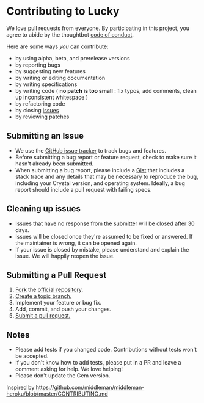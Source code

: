 # Contributing to Lucky

We love pull requests from everyone. By participating in this project, you
agree to abide by the thoughtbot [code of conduct].

[code of conduct]: https://thoughtbot.com/open-source-code-of-conduct

Here are some ways *you* can contribute:

* by using alpha, beta, and prerelease versions
* by reporting bugs
* by suggesting new features
* by writing or editing documentation
* by writing specifications
* by writing code ( **no patch is too small** : fix typos, add comments, clean up inconsistent whitespace )
* by refactoring code
* by closing [issues][]
* by reviewing patches

[issues]: https://github.com/luckyframework/lucky_router/issues

## Submitting an Issue

* We use the [GitHub issue tracker][issues] to track bugs and features.
* Before submitting a bug report or feature request, check to make sure it hasn't
already been submitted.
* When submitting a bug report, please include a [Gist][] that includes a stack
  trace and any details that may be necessary to reproduce the bug, including
  your Crystal version, and operating system. Ideally, a bug report
  should include a pull request with failing specs.

[gist]: https://gist.github.com/

## Cleaning up issues

* Issues that have no response from the submitter will be closed after 30 days.
* Issues will be closed once they're assumed to be fixed or answered. If the
  maintainer is wrong, it can be opened again.
* If your issue is closed by mistake, please understand and explain the issue.
  We will happily reopen the issue.

## Submitting a Pull Request
1. [Fork][fork] the [official repository][repo].
2. [Create a topic branch.][branch]
3. Implement your feature or bug fix.
4. Add, commit, and push your changes.
5. [Submit a pull request.][pr]

## Notes
* Please add tests if you changed code. Contributions without tests won't be accepted.
* If you don't know how to add tests, please put in a PR and leave a comment
  asking for help. We love helping!
* Please don't update the Gem version.

[repo]: https://github.com/luckyframework/lucky_router/
[fork]: https://help.github.com/articles/fork-a-repo/
[branch]: https://help.github.com/articles/creating-and-deleting-branches-within-your-repository/
[pr]: https://help.github.com/articles/using-pull-requests/

Inspired by https://github.com/middleman/middleman-heroku/blob/master/CONTRIBUTING.md
